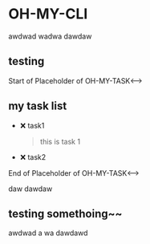 # OH-MY-CLI

awdwad
wadwa
dawdaw

## testing

<!-->Start of Placeholder of OH-MY-TASK<-->
## my task list

- ❌ task1
  > this is task 1

- ❌ task2
  

<!-->End of Placeholder of OH-MY-TASK<-->

daw
dawdaw

## testing somethoing~~

awdwad
a
wa
dawdawd
